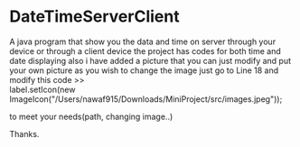 # DateTimeServerClient
A java program that show you the data and time on server through your device or through a  client device the project has codes for both time and date displaying also i have added a picture that you can just modify and put your own picture as you wish
to change the image just go to Line 18 and modify this code >>     
label.setIcon(new ImageIcon("/Users/nawaf915/Downloads/MiniProject/src/images.jpeg")); 

to meet your needs(path, changing image..)

Thanks.
